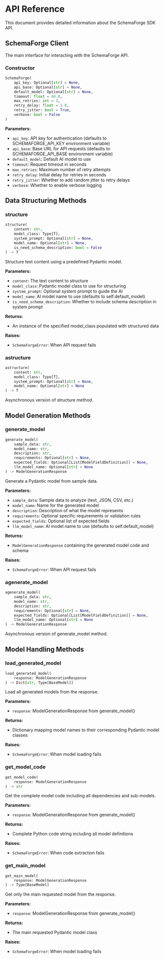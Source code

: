 # API Reference

This document provides detailed information about the SchemaForge SDK API.

## SchemaForge Client

The main interface for interacting with the SchemaForge API.

### Constructor

```python
SchemaForge(
    api_key: Optional[str] = None,
    api_base: Optional[str] = None,
    default_model: Optional[str] = None,
    timeout: float = 60.0,
    max_retries: int = 3,
    retry_delay: float = 1.0,
    retry_jitter: bool = True,
    verbose: bool = False
)
```

**Parameters:**
- `api_key`: API key for authentication (defaults to SCHEMAFORGE_API_KEY environment variable)
- `api_base`: Base URL for API requests (defaults to SCHEMAFORGE_API_BASE environment variable)
- `default_model`: Default AI model to use
- `timeout`: Request timeout in seconds
- `max_retries`: Maximum number of retry attempts
- `retry_delay`: Initial delay for retries in seconds
- `retry_jitter`: Whether to add random jitter to retry delays
- `verbose`: Whether to enable verbose logging

## Data Structuring Methods

### structure

```python
structure(
    content: str,
    model_class: Type[T],
    system_prompt: Optional[str] = None,
    model_name: Optional[str] = None,
    is_need_schema_description: bool = False
) -> T
```

Structure text content using a predefined Pydantic model.

**Parameters:**
- `content`: The text content to structure
- `model_class`: Pydantic model class to use for structuring
- `system_prompt`: Optional system prompt to guide the AI
- `model_name`: AI model name to use (defaults to self.default_model)
- `is_need_schema_description`: Whether to include schema description in system prompt

**Returns:**
- An instance of the specified model_class populated with structured data

**Raises:**
- `SchemaForgeError`: When API request fails

### astructure

```python
astructure(
    content: str,
    model_class: Type[T],
    system_prompt: Optional[str] = None,
    model_name: Optional[str] = None
) -> T
```

Asynchronous version of structure method.

## Model Generation Methods

### generate_model

```python
generate_model(
    sample_data: str,
    model_name: str,
    description: str,
    requirements: Optional[str] = None,
    expected_fields: Optional[List[ModelFieldDefinition]] = None,
    llm_model_name: Optional[str] = None
) -> ModelGenerationResponse
```

Generate a Pydantic model from sample data.

**Parameters:**
- `sample_data`: Sample data to analyze (text, JSON, CSV, etc.)
- `model_name`: Name for the generated model
- `description`: Description of what the model represents
- `requirements`: Optional specific requirements or validation rules
- `expected_fields`: Optional list of expected fields
- `llm_model_name`: AI model name to use (defaults to self.default_model)

**Returns:**
- `ModelGenerationResponse` containing the generated model code and schema

**Raises:**
- `SchemaForgeError`: When API request fails

### agenerate_model

```python
agenerate_model(
    sample_data: str,
    model_name: str,
    description: str,
    requirements: Optional[str] = None,
    expected_fields: Optional[List[ModelFieldDefinition]] = None,
    llm_model_name: Optional[str] = None
) -> ModelGenerationResponse
```

Asynchronous version of generate_model method.

## Model Handling Methods

### load_generated_model

```python
load_generated_model(
    response: ModelGenerationResponse
) -> Dict[str, Type[BaseModel]]
```

Load all generated models from the response.

**Parameters:**
- `response`: ModelGenerationResponse from generate_model()

**Returns:**
- Dictionary mapping model names to their corresponding Pydantic model classes

**Raises:**
- `SchemaForgeError`: When model loading fails

### get_model_code

```python
get_model_code(
    response: ModelGenerationResponse
) -> str
```

Get the complete model code including all dependencies and sub-models.

**Parameters:**
- `response`: ModelGenerationResponse from generate_model()

**Returns:**
- Complete Python code string including all model definitions

**Raises:**
- `SchemaForgeError`: When code extraction fails

### get_main_model

```python
get_main_model(
    response: ModelGenerationResponse
) -> Type[BaseModel]
```

Get only the main requested model from the response.

**Parameters:**
- `response`: ModelGenerationResponse from generate_model()

**Returns:**
- The main requested Pydantic model class

**Raises:**
- `SchemaForgeError`: When model loading fails 